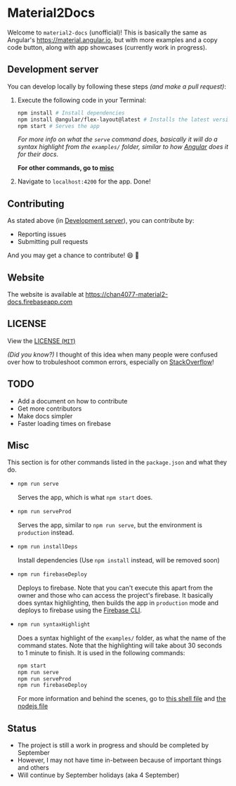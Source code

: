 # Material2Docs

Welcome to `material2-docs` (unofficial)! This is basically the same as Angular's <https://material.angular.io>, but with more examples and a copy code button, along with app showcases (currently work in progress).

## Development server

You can develop locally by following these steps _(and make a pull request)_:

1. Execute the following code in your Terminal:
    
    ```bash
    npm install # Install dependencies
	npm install @angular/flex-layout@latest # Installs the latest version of flex-layout since npm keeps installing the depreceated version (aka 2.0.0-rc.1)
    npm start # Serves the app
    ```

    _For more info on what the `serve` command does, basically it will do a syntax highlight from the `examples/` folder, similar to how [Angular](https://github.com/angular/material.angular.io/blob/master/tools/syntax-highlight.js) does it for their docs._

	**For other commands, go to [misc](#misc)**
2. Navigate to `localhost:4200` for the app. Done!

## Contributing

As stated above (in [Development server](#development-server)), you can contribute by:
     
- Reporting issues
- Submitting pull requests

And you may get a chance to contribute! :smile: :tada:

## Website

The website is available at <https://chan4077-material2-docs.firebaseapp.com>
## LICENSE

View the [LICENSE (`MIT`)](/LICENSE)

_(Did you know?)_ I thought of this idea when many people were confused over how to trobuleshoot common errors, especially on [StackOverflow](https://stackoverflow.com/tags/angular-material2)!

## TODO
- Add a document on how to contribute
- Get more contributors
- Make docs simpler
- Faster loading times on firebase
## Misc
This section is for other commands listed in the `package.json` and what they do.

- ```bash
  npm run serve 
  ```
  Serves the app, which is what `npm start` does.
- ```bash
  npm run serveProd
  ```
  Serves the app, similar to `npm run serve`, but the environment is `production` instead.
- ```bash
  npm run installDeps
  ```
  Install dependencies (Use `npm install` instead, will be removed soon)
- ```bash
  npm run firebaseDeploy
  ```
  Deploys to firebase. Note that you can't execute this apart from the owner and those who can access the project's firebase. It basically does syntax highlighting, then builds the app in `production` mode and deploys to firebase using the [Firebase CLI](https://firebase.google.com/docs/cli/).
- ```bash
  npm run syntaxHighlight
  ```
  Does a syntax highlight of the `examples/` folder, as what the name of the command states. Note that the highlighting will take about 30 seconds to 1 minute to finish. It is used in the following commands:
  ```bash
  npm start
  npm run serve
  npm run serveProd
  npm run firebaseDeploy
  ```
  For more information and behind the scenes, go to [this shell file](./tools/highlight-examples.sh) and [the nodejs file](./tools/syntax-highlight.js)

## Status
- The project is still a work in progress and should be completed by September
- However, I may not have time in-between because of important things and others
- Will continue by September holidays (aka 4 September)